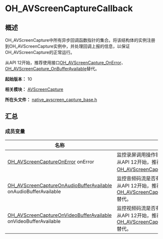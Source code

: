# OH_AVScreenCaptureCallback
<!--Kit: Media Kit-->
<!--Subsystem: Multimedia-->
<!--Owner: @zzs_911-->
<!--Designer: @stupig001-->
<!--Tester: @xdlinc-->
<!--Adviser: @zengyawen-->

## 概述

OH_AVScreenCapture中所有异步回调函数指针的集合。将该结构体的实例注册到OH_AVScreenCapture实例中，并处理回调上报的信息，以保证OH_AVScreenCapture的正常运行。

从API 12开始，推荐使用接口[OH_AVScreenCapture_OnError](capi-native-avscreen-capture-base-h.md#oh_avscreencapture_onerror)、[OH_AVScreenCapture_OnBufferAvailable](capi-native-avscreen-capture-base-h.md#oh_avscreencapture_onbufferavailable)替代。

**起始版本：** 10

**相关模块：** [AVScreenCapture](capi-avscreencapture.md)

**所在头文件：** [native_avscreen_capture_base.h](capi-native-avscreen-capture-base-h.md)

## 汇总

### 成员变量

| 名称 | 描述 |
| -- | -- |
| [OH_AVScreenCaptureOnError](capi-native-avscreen-capture-base-h.md#oh_avscreencaptureonerror) onError | 监控录屏调用操作错误。<br>从API 12开始，推荐使用接口[OH_AVScreenCapture_OnError](capi-native-avscreen-capture-base-h.md#oh_avscreencapture_onerror)替代。 |
| [OH_AVScreenCaptureOnAudioBufferAvailable](capi-native-avscreen-capture-base-h.md#oh_avscreencaptureonaudiobufferavailable) onAudioBufferAvailable | 监控音频码流是否有数据产生。<br>从API 12开始，推荐使用接口[OH_AVScreenCapture_OnBufferAvailable](capi-native-avscreen-capture-base-h.md#oh_avscreencapture_onbufferavailable)替代。 |
| [OH_AVScreenCaptureOnVideoBufferAvailable](capi-native-avscreen-capture-base-h.md#oh_avscreencaptureonvideobufferavailable) onVideoBufferAvailable | 监控视频码流是否有数据产生。<br>从API 12开始，推荐使用接口[OH_AVScreenCapture_OnBufferAvailable](capi-native-avscreen-capture-base-h.md#oh_avscreencapture_onbufferavailable)替代。 |


